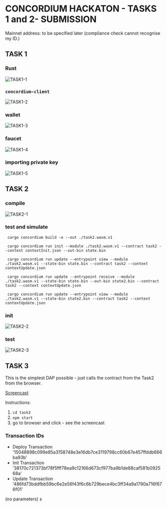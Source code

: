 # CONCORDIUM HACKATON - TASKS 1 and 2- SUBMISSION

Mainnet address: to be specified later (compliance check cannot recognise my ID.)

## TASK 1

### Rust
![TASK1-1](task1-1.png)
### `concordium-client`
![TASK1-2](task1-2.png)
### wallet
![TASK1-3](task1-3.png)
### faucet
![TASK1-4](task1-4.jpg)
### importing private key
![TASK1-5](task1-5.png)

## TASK 2



### compile
![TASK2-1](task2-1.png)


### test and simulate
```
 cargo concordium build -e --out ./task2.wasm.v1
 
 cargo concordium run init --module ./task2.wasm.v1 --contract task2 --context contextInit.json --out-bin state.bin
 
 cargo concordium run update --entrypoint view --module ./task2.wasm.v1 --state-bin state.bin --contract task2 --context contextUpdate.json
 
 cargo concordium run update --entrypoint receive --module ./task2.wasm.v1 --state-bin state.bin --out-bin state2.bin --contract task2 --context contextUpdate.json
 
 cargo concordium run update --entrypoint view --module ./task2.wasm.v1 --state-bin state2.bin --contract task2 --context contextUpdate.json

```

### init
![TASK2-2](task2-2.png)



### test
![TASK2-3](task2-3.png)


## TASK 3

This is the simplest DAP possible - just calls the contract from the Task2 from the browser.

[Screencast](https://youtu.be/KvF_oRn2uiM)

Instructions:
1. `cd task3` 
2. `npm start`
3. go to browser and click - see the screencast

### Transaction IDs
 * Deploy Transaction '15048898c099e85a3158748e3e16db7ce3119798cc60b67e457ffddb666ba93b'
 * Init Transaction '38170c721373bf78f5fff78ea9c12166d673cf977ba9b1de88caf581b092568a'
 * Update Transaction '486fd73bddfbb59bc6e2e56f43f6c6b729bece4bc3ff34a9a1790a716f676f01' 

(no parameters)
s